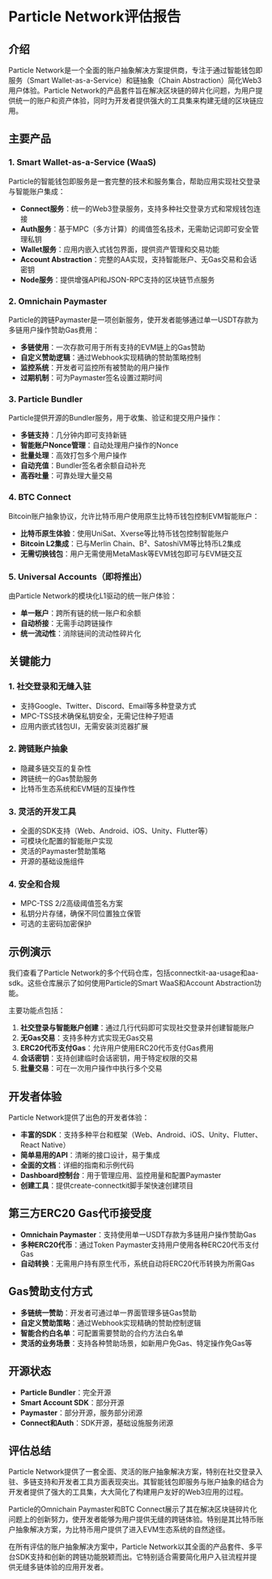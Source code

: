 # Particle Network评估报告

## 介绍

Particle Network是一个全面的账户抽象解决方案提供商，专注于通过智能钱包即服务（Smart Wallet-as-a-Service）和链抽象（Chain Abstraction）简化Web3用户体验。Particle Network的产品套件旨在解决区块链的碎片化问题，为用户提供统一的账户和资产体验，同时为开发者提供强大的工具集来构建无缝的区块链应用。

## 主要产品

### 1. Smart Wallet-as-a-Service (WaaS)
Particle的智能钱包即服务是一套完整的技术和服务集合，帮助应用实现社交登录与智能账户集成：

- **Connect服务**：统一的Web3登录服务，支持多种社交登录方式和常规钱包连接
- **Auth服务**：基于MPC（多方计算）的阈值签名技术，无需助记词即可安全管理私钥
- **Wallet服务**：应用内嵌入式钱包界面，提供资产管理和交易功能
- **Account Abstraction**：完整的AA实现，支持智能账户、无Gas交易和会话密钥
- **Node服务**：提供增强API和JSON-RPC支持的区块链节点服务

### 2. Omnichain Paymaster
Particle的跨链Paymaster是一项创新服务，使开发者能够通过单一USDT存款为多链用户操作赞助Gas费用：

- **多链使用**：一次存款可用于所有支持的EVM链上的Gas赞助
- **自定义赞助逻辑**：通过Webhook实现精确的赞助策略控制
- **监控系统**：开发者可监控所有被赞助的用户操作
- **过期机制**：可为Paymaster签名设置过期时间

### 3. Particle Bundler
Particle提供开源的Bundler服务，用于收集、验证和提交用户操作：

- **多链支持**：几分钟内即可支持新链
- **智能账户Nonce管理**：自动处理用户操作的Nonce
- **批量处理**：高效打包多个用户操作
- **自动充值**：Bundler签名者余额自动补充
- **高吞吐量**：可靠处理大量交易

### 4. BTC Connect
Bitcoin账户抽象协议，允许比特币用户使用原生比特币钱包控制EVM智能账户：

- **比特币原生体验**：使用UniSat、Xverse等比特币钱包控制智能账户
- **Bitcoin L2集成**：已与Merlin Chain、B²、SatoshiVM等比特币L2集成
- **无需切换钱包**：用户无需使用MetaMask等EVM钱包即可与EVM链交互

### 5. Universal Accounts（即将推出）
由Particle Network的模块化L1驱动的统一账户体验：

- **单一账户**：跨所有链的统一账户和余额
- **自动桥接**：无需手动跨链操作
- **统一流动性**：消除链间的流动性碎片化

## 关键能力

### 1. 社交登录和无缝入驻
- 支持Google、Twitter、Discord、Email等多种登录方式
- MPC-TSS技术确保私钥安全，无需记住种子短语
- 应用内嵌式钱包UI，无需安装浏览器扩展

### 2. 跨链账户抽象
- 隐藏多链交互的复杂性
- 跨链统一的Gas赞助服务
- 比特币生态系统和EVM链的互操作性

### 3. 灵活的开发工具
- 全面的SDK支持（Web、Android、iOS、Unity、Flutter等）
- 可模块化配置的智能账户实现
- 灵活的Paymaster赞助策略
- 开源的基础设施组件

### 4. 安全和合规
- MPC-TSS 2/2高级阈值签名方案
- 私钥分片存储，确保不同位置独立保管
- 可选的主密码加密保护

## 示例演示

我们查看了Particle Network的多个代码仓库，包括connectkit-aa-usage和aa-sdk。这些仓库展示了如何使用Particle的Smart WaaS和Account Abstraction功能。

主要功能点包括：

1. **社交登录与智能账户创建**：通过几行代码即可实现社交登录并创建智能账户
2. **无Gas交易**：支持多种方式实现无Gas交易
3. **ERC20代币支付Gas**：允许用户使用ERC20代币支付Gas费用
4. **会话密钥**：支持创建临时会话密钥，用于特定权限的交易
5. **批量交易**：可在一次用户操作中执行多个交易

## 开发者体验

Particle Network提供了出色的开发者体验：

- **丰富的SDK**：支持多种平台和框架（Web、Android、iOS、Unity、Flutter、React Native）
- **简单易用的API**：清晰的接口设计，易于集成
- **全面的文档**：详细的指南和示例代码
- **Dashboard控制台**：用于管理应用、监控用量和配置Paymaster
- **创建工具**：提供create-connectkit脚手架快速创建项目

## 第三方ERC20 Gas代币接受度

- **Omnichain Paymaster**：支持使用单一USDT存款为多链用户操作赞助Gas
- **多种ERC20代币**：通过Token Paymaster支持用户使用各种ERC20代币支付Gas
- **自动转换**：无需用户持有原生代币，系统自动将ERC20代币转换为所需Gas

## Gas赞助支付方式

- **多链统一赞助**：开发者可通过单一界面管理多链Gas赞助
- **自定义赞助策略**：通过Webhook实现精确的赞助控制逻辑
- **智能合约白名单**：可配置需要赞助的合约方法白名单
- **灵活的业务场景**：支持各种赞助场景，如新用户免Gas、特定操作免Gas等

## 开源状态

- **Particle Bundler**：完全开源
- **Smart Account SDK**：部分开源
- **Paymaster**：部分开源，服务部分闭源
- **Connect和Auth**：SDK开源，基础设施服务闭源

## 评估总结

Particle Network提供了一套全面、灵活的账户抽象解决方案，特别在社交登录入驻、多链支持和开发者工具方面表现突出。其智能钱包即服务与账户抽象的结合为开发者提供了强大的工具集，大大简化了构建用户友好的Web3应用的过程。

Particle的Omnichain Paymaster和BTC Connect展示了其在解决区块链碎片化问题上的创新努力，使开发者能够为用户提供无缝的跨链体验。特别是其比特币账户抽象解决方案，为比特币用户提供了进入EVM生态系统的自然途径。

在所有评估的账户抽象解决方案中，Particle Network以其全面的产品套件、多平台SDK支持和创新的跨链功能脱颖而出。它特别适合需要简化用户入驻流程并提供无缝多链体验的应用开发者。 